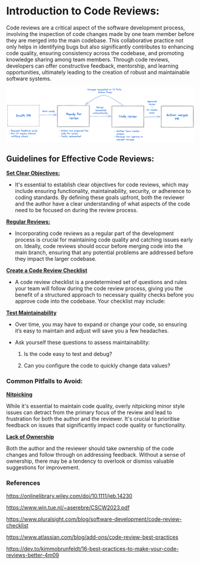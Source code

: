# Introduction to Code Reviews:

Code reviews are a critical aspect of the software development process, involving the inspection of code changes made by one team member before they are merged into the main codebase. This collaborative practice not only helps in identifying bugs but also significantly contributes to enhancing code quality, ensuring consistency across the codebase, and promoting knowledge sharing among team members. Through code reviews, developers can offer constructive feedback, mentorship, and learning opportunities, ultimately leading to the creation of robust and maintainable software systems.

![Reviews](codeReviews.png)

## Guidelines for Effective Code Reviews:

**<u>Set Clear Objectives:</u>**
 - It's essential to establish clear objectives for code reviews, which may include ensuring functionality, maintainability, security, or adherence to coding standards. By defining these goals upfront, both the reviewer and the author have a clear understanding of what aspects of the code need to be focused on during the review process.

**<u>Regular Reviews:</u>**
- Incorporating code reviews as a regular part of the development process is crucial for maintaining code quality and catching issues early on. Ideally, code reviews should occur before merging code into the main branch, ensuring that any potential problems are addressed before they impact the larger codebase.

**<u>Create a Code Review Checklist</u>**
- A code review checklist is a predetermined set of questions and rules your team will follow during the code review process, giving you the benefit of a structured approach to necessary quality checks before you approve code into the codebase. Your checklist may include: 

**<u>Test Maintainability</u>**
- Over time, you may have to expand or change your code, so ensuring it’s easy to maintain and adjust will save you a few headaches. 

- Ask yourself these questions to assess maintainability:

  1. Is the code easy to test and debug?

  2. Can you configure the code to quickly change data values?



### Common Pitfalls to Avoid:
**<u> Nitpicking </u>** 

While it's essential to maintain code quality, overly nitpicking minor style issues can detract from the primary focus of the review and lead to frustration for both the author and the reviewer. It's crucial to prioritise feedback on issues that significantly impact code quality or functionality.


**<u>Lack of Ownership </u>** 

Both the author and the reviewer should take ownership of the code changes and follow through on addressing feedback. Without a sense of ownership, there may be a tendency to overlook or dismiss valuable suggestions for improvement.


### References

https://onlinelibrary.wiley.com/doi/10.1111/jeb.14230

https://www.win.tue.nl/~aserebre/CSCW2023.pdf

https://www.pluralsight.com/blog/software-development/code-review-checklist

https://www.atlassian.com/blog/add-ons/code-review-best-practices

https://dev.to/kimmobrunfeldt/16-best-practices-to-make-your-code-reviews-better-4m09

